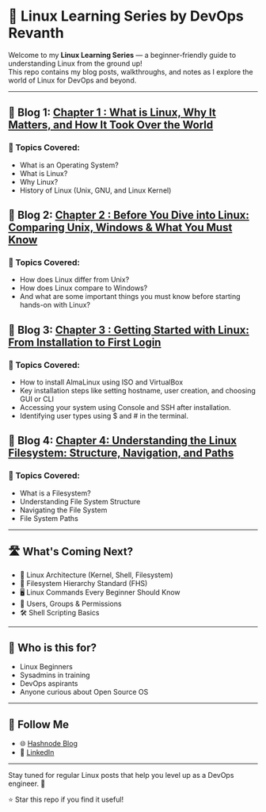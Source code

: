 # 🐧 Linux Learning Series by DevOps Revanth

Welcome to my **Linux Learning Series** — a beginner-friendly guide to understanding Linux from the ground up!  
This repo contains my blog posts, walkthroughs, and notes as I explore the world of Linux for DevOps and beyond.

---

## 📘 Blog 1: [Chapter 1 : What is Linux, Why It Matters, and How It Took Over the World](https://devopsrevanth.hashnode.dev/linux-what-it-is-why-it-matters-and-how-it-took-over-the-world)

### 🔹 Topics Covered:
- What is an Operating System?
- What is Linux?
- Why Linux?
- History of Linux (Unix, GNU, and Linux Kernel)

## 📘 Blog 2: [Chapter 2 : Before You Dive into Linux: Comparing Unix, Windows & What You Must Know](https://devopsrevanth.hashnode.dev/before-you-dive-into-linux-comparing-unix-windows-and-what-you-must-know)

### 🔹 Topics Covered:
- How does Linux differ from Unix?
- How does Linux compare to Windows?
- And what are some important things you must know before starting hands-on with Linux?

## 📘 Blog 3: [Chapter 3 : Getting Started with Linux: From Installation to First Login](https://devopsrevanth.hashnode.dev/getting-started-with-linux-from-installation-to-first-login)

### 🔹 Topics Covered:
- How to install AlmaLinux using ISO and VirtualBox
- Key installation steps like setting hostname, user creation, and choosing GUI or CLI
- Accessing your system using Console and SSH after installation.
- Identifying user types using $ and # in the terminal.

## 📘 Blog 4: [Chapter 4: Understanding the Linux Filesystem: Structure, Navigation, and Paths](https://devopsrevanth.hashnode.dev/understanding-the-linux-filesystem-structure-navigation-and-paths)

### 🔹 Topics Covered:
- What is a Filesystem?
- Understanding File System Structure
- Navigating the File System
- File System Paths
---

## 🛣️ What's Coming Next?

- 🧠 Linux Architecture (Kernel, Shell, Filesystem)
- 📂 Filesystem Hierarchy Standard (FHS)
- 🖥️ Linux Commands Every Beginner Should Know
- 🔐 Users, Groups & Permissions
- 🛠️ Shell Scripting Basics

---

## 🎯 Who is this for?

- Linux Beginners
- Sysadmins in training
- DevOps aspirants
- Anyone curious about Open Source OS

---

## 📍 Follow Me

- 🌐 [Hashnode Blog](https://devopsrevanth.hashnode.dev/)
- 💼 [LinkedIn](https://www.linkedin.com/in/revanthkumar-g) 


---

Stay tuned for regular Linux posts that help you level up as a DevOps engineer. 🚀

⭐️ Star this repo if you find it useful!
